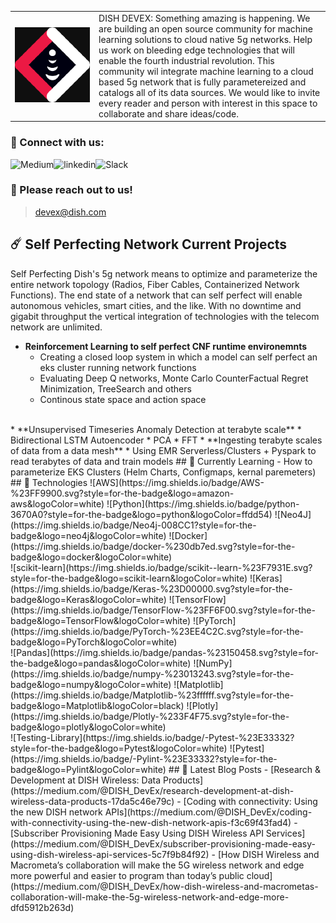<style>
td, tr {
   border: none!important;
}
</style>


<table>
  <tr>
    <td><img src="https://raw.githubusercontent.com/DISHDevEx/.github/main/profile/icons/devex.png" width="1500" /></td>
    <td>DISH DEVEX: Something amazing is happening. We are building an open source community for machine learning solutions to cloud native 5g networks. Help us work on bleeding edge technologies that will enable the fourth industrial revolution. This community wil integrate machine learning to a cloud based 5g network that is fully parametereized and catalogs all of its data sources. We would like to invite every reader and person with interest in this space to collaborate and share ideas/code.
</td>
  </tr>
</table>

### 🤝 Connect with us:
<a href="https://medium.com/@DISH_DevEx"><img align="left" src="https://img.shields.io/badge/Medium-12100E?style=for-the-badge&logo=medium&logoColor=white" alt="Medium" width="px"/></a>
<a href="https://medium.com/@DISH_DevEx"><img align="left" src="https://img.shields.io/badge/linkedin-%230077B5.svg?style=for-the-badge&logo=linkedin&logoColor=" alt="linkedin" width="px"/></a>
![Slack](https://img.shields.io/badge/Slack-4A154B?style=for-the-badge&logo=slack&logoColor=white)
</br>
### 💬 Please reach out to us!
 >devex@dish.com
## ☄️  Self Perfecting Network Current Projects
Self Perfecting Dish's 5g network means to optimize and parameterize the entire network topology (Radios, Fiber Cables, Containerized Network Functions).
The end state of a network that can self perfect will enable autonomous vehicles, smart cities, and the like. With no downtime and gigabit throughput the vertical integration of technologies with the telecom network are unlimited. 
</br>
  * **Reinforcement Learning to self perfect CNF runtime environemnts**
    * Creating a closed loop system in which a model can self perfect an eks cluster running network functions
    * Evaluating Deep Q networks, Monte Carlo CounterFactual Regret Minimization, TreeSearch and others
    * Continous state space and action space
</br>
* **Unsupervised Timeseries Anomaly Detection at terabyte scale** 
  * Bidirectional LSTM Autoencoder
  * PCA
  * FFT
* **Ingesting terabyte scales of data from a data mesh**
  * Using EMR Serverless/Clusters + Pyspark to read terabytes of data and train models
## 🌋   Currently Learning
- How to parameterize EKS Clusters (Helm Charts, Configmaps, kernal paremeters)
## 🧪 Technologies
![AWS](https://img.shields.io/badge/AWS-%23FF9900.svg?style=for-the-badge&logo=amazon-aws&logoColor=white)
![Python](https://img.shields.io/badge/python-3670A0?style=for-the-badge&logo=python&logoColor=ffdd54)
![Neo4J](https://img.shields.io/badge/Neo4j-008CC1?style=for-the-badge&logo=neo4j&logoColor=white)
![Docker](https://img.shields.io/badge/docker-%230db7ed.svg?style=for-the-badge&logo=docker&logoColor=white)
</br>
![scikit-learn](https://img.shields.io/badge/scikit--learn-%23F7931E.svg?style=for-the-badge&logo=scikit-learn&logoColor=white)
![Keras](https://img.shields.io/badge/Keras-%23D00000.svg?style=for-the-badge&logo=Keras&logoColor=white)
![TensorFlow](https://img.shields.io/badge/TensorFlow-%23FF6F00.svg?style=for-the-badge&logo=TensorFlow&logoColor=white)
![PyTorch](https://img.shields.io/badge/PyTorch-%23EE4C2C.svg?style=for-the-badge&logo=PyTorch&logoColor=white)
</br>
![Pandas](https://img.shields.io/badge/pandas-%23150458.svg?style=for-the-badge&logo=pandas&logoColor=white)
![NumPy](https://img.shields.io/badge/numpy-%23013243.svg?style=for-the-badge&logo=numpy&logoColor=white)
![Matplotlib](https://img.shields.io/badge/Matplotlib-%23ffffff.svg?style=for-the-badge&logo=Matplotlib&logoColor=black)
![Plotly](https://img.shields.io/badge/Plotly-%233F4F75.svg?style=for-the-badge&logo=plotly&logoColor=white)
</br>
![Testing-Library](https://img.shields.io/badge/-Pytest-%23E33332?style=for-the-badge&logo=Pytest&logoColor=white)
![Pytest](https://img.shields.io/badge/-Pylint-%23E33332?style=for-the-badge&logo=Pylint&logoColor=white)
## 📝 Latest Blog Posts
- [Research & Development at DISH Wireless: Data Products](https://medium.com/@DISH_DevEx/research-development-at-dish-wireless-data-products-17da5c46e79c)
- [Coding with connectivity: Using the new DISH network APIs](https://medium.com/@DISH_DevEx/coding-with-connectivity-using-the-new-dish-network-apis-f3c69f43fad4)
- [Subscriber Provisioning Made Easy Using DISH Wireless API Services](https://medium.com/@DISH_DevEx/subscriber-provisioning-made-easy-using-dish-wireless-api-services-5c7f9b84f92)
- [How DISH Wireless and Macrometa’s collaboration will make the 5G wireless network and edge more powerful and easier to program than today’s public cloud](https://medium.com/@DISH_DevEx/how-dish-wireless-and-macrometas-collaboration-will-make-the-5g-wireless-network-and-edge-more-dfd5912b263d)